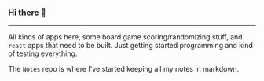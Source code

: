 ### Hi there 👋

---

All kinds of apps here, some board game scoring/randomizing stuff, and `react` apps that need to be built.  Just getting started programming and kind of testing everything.  

The `Notes` repo is where I've started keeping all my notes in markdown.

<!--
**nickbstudy/nickbstudy** is a ✨ _special_ ✨ repository because its `README.md` (this file) appears on your GitHub profile.

Here are some ideas to get you started:

- 🔭 I’m currently working on ...
- 🌱 I’m currently learning ...
- 👯 I’m looking to collaborate on ...
- 🤔 I’m looking for help with ...
- 💬 Ask me about ...
- 📫 How to reach me: ...
- 😄 Pronouns: ...
- ⚡ Fun fact: ...
-->
